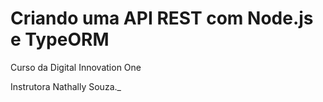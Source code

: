 # Criando uma API REST com Node.js e TypeORM
Curso da Digital Innovation One


Instrutora Nathally Souza._
